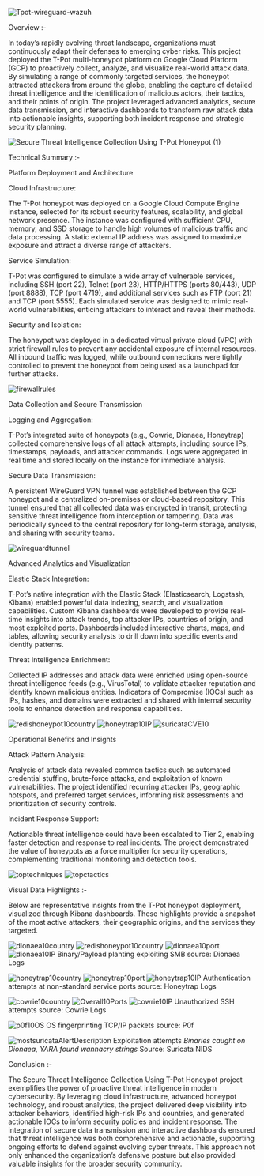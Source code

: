 ![Tpot-wireguard-wazuh](https://github.com/user-attachments/assets/7f5498d7-3ed5-43d1-8ad3-2acd839fdd03)


Overview :-

In today’s rapidly evolving threat landscape, organizations must continuously adapt their defenses to emerging cyber risks. This project deployed the T-Pot multi-honeypot platform on Google Cloud Platform (GCP) to proactively collect, analyze, and visualize real-world attack data.
By simulating a range of commonly targeted services, the honeypot attracted attackers from around the globe, enabling the capture of detailed threat intelligence and the identification of malicious actors, their tactics, and their points of origin. The project leveraged advanced 
analytics, secure data transmission, and interactive dashboards to transform raw attack data into actionable insights, supporting both incident response and strategic security planning. 

![Secure Threat Intelligence Collection Using T-Pot Honeypot (1)](https://github.com/user-attachments/assets/351de82a-5ed5-4c60-9e91-fb0b6bbf0614)



Technical Summary :-

Platform Deployment and Architecture

Cloud Infrastructure: 

The T-Pot honeypot was deployed on a Google Cloud Compute Engine instance, selected for its robust security features, scalability, and global network presence. 
The instance was configured with sufficient CPU, memory, and SSD storage to handle high volumes of malicious traffic and data processing. 
A static external IP address was assigned to maximize exposure and attract a diverse range of attackers. 

Service Simulation: 

T-Pot was configured to simulate a wide array of vulnerable services, including SSH (port 22), Telnet (port 23), HTTP/HTTPS (ports 80/443), UDP (port 8888), TCP (port 4719), and additional services such as FTP (port 21) and TCP (port 5555). 
Each simulated service was designed to mimic real-world vulnerabilities, enticing attackers to interact and reveal their methods. 

Security and Isolation: 

The honeypot was deployed in a dedicated virtual private cloud (VPC) with strict firewall rules to prevent any accidental exposure of internal resources. 
All inbound traffic was logged, while outbound connections were tightly controlled to prevent the honeypot from being used as a launchpad for further attacks. 

![firewallrules](https://github.com/user-attachments/assets/9d66d792-7368-4a20-acdf-d48eda8399c0)




Data Collection and Secure Transmission 

Logging and Aggregation: 

T-Pot’s integrated suite of honeypots (e.g., Cowrie, Dionaea, Honeytrap) collected comprehensive logs of all attack attempts, including source IPs, timestamps, payloads, and attacker commands. 
Logs were aggregated in real time and stored locally on the instance for immediate analysis. 

Secure Data Transmission: 

A persistent WireGuard VPN tunnel was established between the GCP honeypot and a centralized on-premises or cloud-based repository. 
This tunnel ensured that all collected data was encrypted in transit, protecting sensitive threat intelligence from interception or tampering. 
Data was periodically synced to the central repository for long-term storage, analysis, and sharing with security teams. 

![wireguardtunnel](https://github.com/user-attachments/assets/0e57391e-23d9-46bd-9300-5bf8c2202b58)

Advanced Analytics and Visualization 

Elastic Stack Integration: 

T-Pot’s native integration with the Elastic Stack (Elasticsearch, Logstash, Kibana) enabled powerful data indexing, search, and visualization capabilities. 
Custom Kibana dashboards were developed to provide real-time insights into attack trends, top attacker IPs, countries of origin, and most exploited ports. 
Dashboards included interactive charts, maps, and tables, allowing security analysts to drill down into specific events and identify patterns. 

Threat Intelligence Enrichment: 

Collected IP addresses and attack data were enriched using open-source threat intelligence feeds (e.g., VirusTotal) to validate attacker reputation and identify known malicious entities. 
Indicators of Compromise (IOCs) such as IPs, hashes, and domains were extracted and shared with internal security tools to enhance detection and response capabilities. 

![redishoneypot10country](https://github.com/user-attachments/assets/eb459c0a-f29e-4930-87c3-5bb4154391b1)
![honeytrap10IP](https://github.com/user-attachments/assets/3aaa9d4b-a665-4b38-9bac-a20129f2ceae)
![suricataCVE10](https://github.com/user-attachments/assets/abf783a4-6ebd-488b-957a-838514f99bc1)


Operational Benefits and Insights 

Attack Pattern Analysis: 

Analysis of attack data revealed common tactics such as automated credential stuffing, brute-force attacks, and exploitation of known vulnerabilities. 
The project identified recurring attacker IPs, geographic hotspots, and preferred target services, informing risk assessments and prioritization of security controls. 

Incident Response Support: 

Actionable threat intelligence could have been escalated to Tier 2, enabling faster detection and response to real incidents. 
The project demonstrated the value of honeypots as a force multiplier for security operations, complementing traditional monitoring and detection tools. 

![toptechniques](https://github.com/user-attachments/assets/5a5ca44d-12fa-47b0-a70f-c0b5109a32d9)
![topctactics](https://github.com/user-attachments/assets/42897796-aad7-42cc-8796-2993a4ba1914)

 

Visual Data Highlights :-

Below are representative insights from the T-Pot honeypot deployment, visualized through Kibana dashboards. These highlights provide a snapshot of the most active attackers, their geographic origins, and the services they targeted. 

![dionaea10country](https://github.com/user-attachments/assets/a73acd03-80b2-44c1-bfac-403af0aa30b5)
![redishoneypot10country](https://github.com/user-attachments/assets/f3c2bcfd-8d85-4d6f-b83b-33c884a4cfd0)
![dionaea10port](https://github.com/user-attachments/assets/64440506-bef5-4e71-bea5-bfa9f8bd271f)
![dionaea10IP](https://github.com/user-attachments/assets/8a54d0fe-2d79-4818-8e89-f27673e854d1)
Binary/Payload planting exploiting SMB
source: Dionaea Logs

![honeytrap10country](https://github.com/user-attachments/assets/7b47732e-3f78-4c89-a0a6-3225576ae3b9)
![honeytrap10port](https://github.com/user-attachments/assets/8e8bdb0c-d24e-49fc-a436-69d0a36d2b0c)
![honeytrap10IP](https://github.com/user-attachments/assets/93f60ff3-11fb-4c37-93e1-c943a1b9d8ba)
Authentication attempts at non-standard service ports
source: Honeytrap Logs

![cowrie10country](https://github.com/user-attachments/assets/d86bcc15-eb5c-4a08-a681-afd51d5df6c0)
![Overall10Ports](https://github.com/user-attachments/assets/637d3bbb-b6c2-4242-82e1-20cd93ba7351)
![cowrie10IP](https://github.com/user-attachments/assets/88054a34-42b4-437c-ad40-6d93ad10e36b)
Unauthorized SSH attempts
source: Cowrie Logs

![p0f10OS](https://github.com/user-attachments/assets/9e0bd778-9760-4d92-80bf-874aaf8457d8)
OS fingerprinting TCP/IP packets
source: P0f 

![mostsuricataAlertDescription](https://github.com/user-attachments/assets/4262df14-70f9-4e9f-ba32-34b20acbd800)
Exploitation attempts
*Binaries caught on Dionaea, YARA found wannacry strings*
Source: Suricata NIDS




Conclusion :- 

The Secure Threat Intelligence Collection Using T-Pot Honeypot project exemplifies the power of proactive threat intelligence in modern cybersecurity. By leveraging cloud infrastructure, advanced honeypot technology, and robust analytics, the project delivered deep visibility into attacker behaviors, identified high-risk IPs and countries, and generated actionable IOCs to inform security policies and incident response. The integration of secure data transmission and interactive dashboards ensured that threat intelligence was both comprehensive and actionable, supporting ongoing efforts to defend against evolving cyber threats. This approach not only enhanced the organization’s defensive posture but also provided valuable insights for the broader security community. 






 

